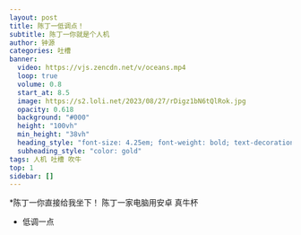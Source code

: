 ```yaml
---
layout: post
title: 陈丁一低调点！
subtitle: 陈丁一你就是个人机
author: 钟源
categories: 吐槽
banner:
  video: https://vjs.zencdn.net/v/oceans.mp4
  loop: true
  volume: 0.8
  start_at: 8.5
  image: https://s2.loli.net/2023/08/27/rDigz1bN6tQlRok.jpg
  opacity: 0.618
  background: "#000"
  height: "100vh"
  min_height: "38vh"
  heading_style: "font-size: 4.25em; font-weight: bold; text-decoration: underline"
  subheading_style: "color: gold"
tags: 人机 吐槽 吹牛
top: 1
sidebar: []
---
```

*陈丁一你直接给我坐下！
陈丁一家电脑用安卓
真牛杯
  * 低调一点
